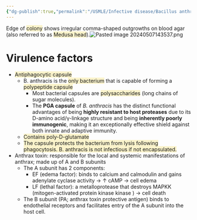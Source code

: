 ```yaml
---
{"dg-publish":true,"permalink":"/USMLE/Infective disease/Bacillus anthracis/"}
---
```


Edge of <span style="background:rgba(240, 200, 0, 0.2)">colony</span> shows irregular comma-shaped outgrowths on blood agar (also referred to as <span style="background:rgba(240, 200, 0, 0.2)">Medusa head</span>).![Pasted image 20240507143537.png](/img/user/appendix/Pasted%20image%2020240507143537.png)
# Virulence factors
- <span style="background:rgba(240, 200, 0, 0.2)">Antiphagocytic capsule</span>
	- B. anthracis is the <span style="background:rgba(240, 200, 0, 0.2)">only bacterium</span> that is capable of forming a <span style="background:rgba(240, 200, 0, 0.2)">polypeptide capsule </span>
		- Most bacterial capsules are <span style="background:rgba(240, 200, 0, 0.2)">polysaccharides</span> (long chains of sugar molecules).
		- The **PGA capsule** of _B. anthracis_ has the distinct functional advantages of being **highly resistant to host proteases** due to its D-amino acid/γ-linkage structure and being **inherently poorly immunogenic**, making it an exceptionally effective shield against both innate and adaptive immunity.
	- <span style="background:rgba(240, 200, 0, 0.2)">Contains poly-D-glutamate</span>
	- <span style="background:rgba(240, 200, 0, 0.2)">The capsule protects the bacterium from lysis following phagocytosis. B. anthracis is not infectious if not encapsulated.</span>
- Anthrax toxin: responsible for the local and systemic manifestations of anthrax; made up of A and B subunits
	- The A subunit has 2 components:
		- EF (edema factor): binds to calcium and calmodulin and gains adenylate cyclase activity → ↑ cAMP → cell edema
		- LF (lethal factor): a metalloprotease that destroys MAPKK (mitogen-activated protein kinase kinase ) → cell death 
	- The B subunit (PA; anthrax toxin protective antigen) binds to endothelial receptors and facilitates entry of the A subunit into the host cell.
